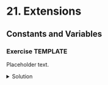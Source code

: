 
# 21. Extensions

## Constants and Variables

### Exercise TEMPLATE

Placeholder text.

<details>
<summary>Solution</summary>
```Swift

```
</details>
